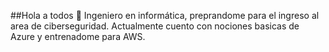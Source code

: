 ##Hola a todos 👋
Ingeniero en informática, preprandome para el ingreso al area de ciberseguridad.
Actualmente cuento con nociones basicas de Azure y entrenadome para AWS. 
<!--
**EdoGit2525/EdoGit2525** is a ✨ _special_ ✨ repository because its `README.md` (this file) appears on your GitHub profile.

Here are some ideas to get you started:

- 🔭 I’m currently working on ...
- 🌱 I’m currently learning ...
- 👯 I’m looking to collaborate on ...
- 🤔 I’m looking for help with ...
- 💬 Ask me about ...
- 📫 How to reach me: ...
- 😄 Pronouns: ...
- ⚡ Fun fact: ...
-->
